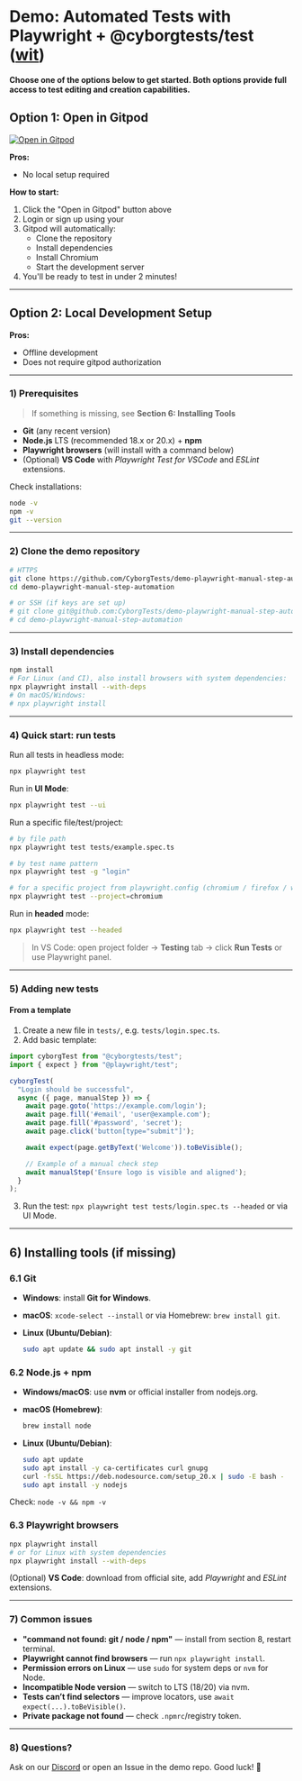 # Demo: Automated Tests with Playwright + @cyborgtests/test ([wit](https://github.com/CyborgTests/playwright-manual-step-automation))

**Choose one of the options below to get started. Both options provide full access to test editing and creation capabilities.**

## Option 1: Open in Gitpod
[![Open in Gitpod](https://gitpod.io/button/open-in-gitpod.svg)](https://gitpod.io/#https://github.com/CyborgTests/demo-playwright-manual-step-automation)

**Pros:**
- No local setup required

**How to start:**
1. Click the "Open in Gitpod" button above
2. Login or sign up using your 
2. Gitpod will automatically:
   - Clone the repository
   - Install dependencies
   - Install Chromium
   - Start the development server
3. You'll be ready to test in under 2 minutes!

---

## Option 2: Local Development Setup

**Pros:**
- Offline development
- Does not require gitpod authorization

---

### 1) Prerequisites

> If something is missing, see **Section 6: Installing Tools**

* **Git** (any recent version)
* **Node.js** LTS (recommended 18.x or 20.x) + **npm**
* **Playwright browsers** (will install with a command below)
* (Optional) **VS Code** with *Playwright Test for VSCode* and *ESLint* extensions.

Check installations:

```bash
node -v
npm -v
git --version
```

---

### 2) Clone the demo repository

```bash
# HTTPS
git clone https://github.com/CyborgTests/demo-playwright-manual-step-automation.git
cd demo-playwright-manual-step-automation

# or SSH (if keys are set up)
# git clone git@github.com:CyborgTests/demo-playwright-manual-step-automation.git
# cd demo-playwright-manual-step-automation
```

---

### 3) Install dependencies

```bash
npm install
# For Linux (and CI), also install browsers with system dependencies:
npx playwright install --with-deps
# On macOS/Windows:
# npx playwright install
```

---

### 4) Quick start: run tests

Run all tests in headless mode:

```bash
npx playwright test
```

Run in **UI Mode**:

```bash
npx playwright test --ui
```

Run a specific file/test/project:

```bash
# by file path
npx playwright test tests/example.spec.ts

# by test name pattern
npx playwright test -g "login"

# for a specific project from playwright.config (chromium / firefox / webkit)
npx playwright test --project=chromium
```

Run in **headed** mode:

```bash
npx playwright test --headed
```

> In VS Code: open project folder → **Testing** tab → click **Run Tests** or use Playwright panel.

---

### 5) Adding new tests

#### From a template

1. Create a new file in `tests/`, e.g. `tests/login.spec.ts`.
2. Add basic template:

```ts
import cyborgTest from "@cyborgtests/test";
import { expect } from "@playwright/test";

cyborgTest(
  "Login should be successful",
  async ({ page, manualStep }) => {
    await page.goto('https://example.com/login');
    await page.fill('#email', 'user@example.com');
    await page.fill('#password', 'secret');
    await page.click('button[type="submit"]');

    await expect(page.getByText('Welcome')).toBeVisible();

    // Example of a manual check step
    await manualStep('Ensure logo is visible and aligned');
  }
);
```

3. Run the test: `npx playwright test tests/login.spec.ts --headed` or via UI Mode.

---

## 6) Installing tools (if missing)

### 6.1 Git

* **Windows**: install **Git for Windows**.
* **macOS**: `xcode-select --install` or via Homebrew: `brew install git`.
* **Linux (Ubuntu/Debian)**:

  ```bash
  sudo apt update && sudo apt install -y git
  ```

### 6.2 Node.js + npm

* **Windows/macOS**: use **nvm** or official installer from nodejs.org.
* **macOS (Homebrew)**:

  ```bash
  brew install node
  ```
* **Linux (Ubuntu/Debian)**:

  ```bash
  sudo apt update
  sudo apt install -y ca-certificates curl gnupg
  curl -fsSL https://deb.nodesource.com/setup_20.x | sudo -E bash -
  sudo apt install -y nodejs
  ```

Check: `node -v && npm -v`

### 6.3 Playwright browsers

```bash
npx playwright install
# or for Linux with system dependencies
npx playwright install --with-deps
```

(Optional) **VS Code**: download from official site, add *Playwright* and *ESLint* extensions.

---

### 7) Common issues

* **"command not found: git / node / npm"** — install from section 8, restart terminal.
* **Playwright cannot find browsers** — run `npx playwright install`.
* **Permission errors on Linux** — use `sudo` for system deps or `nvm` for Node.
* **Incompatible Node version** — switch to LTS (18/20) via nvm.
* **Tests can’t find selectors** — improve locators, use `await expect(...).toBeVisible()`.
* **Private package not found** — check `.npmrc`/registry token.

---

### 8) Questions?

Ask on our [Discord](https://discord.com/invite/rNZCd3MHDx) or open an Issue in the demo repo. Good luck! 🚀
